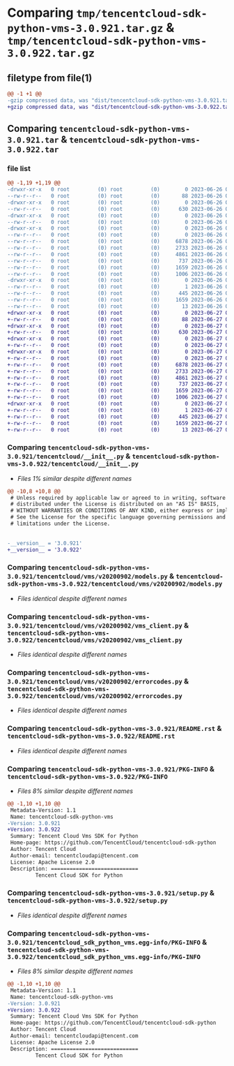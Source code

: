 # Comparing `tmp/tencentcloud-sdk-python-vms-3.0.921.tar.gz` & `tmp/tencentcloud-sdk-python-vms-3.0.922.tar.gz`

## filetype from file(1)

```diff
@@ -1 +1 @@
-gzip compressed data, was "dist/tencentcloud-sdk-python-vms-3.0.921.tar", last modified: Mon Jun 26 00:36:53 2023, max compression
+gzip compressed data, was "dist/tencentcloud-sdk-python-vms-3.0.922.tar", last modified: Tue Jun 27 00:37:13 2023, max compression
```

## Comparing `tencentcloud-sdk-python-vms-3.0.921.tar` & `tencentcloud-sdk-python-vms-3.0.922.tar`

### file list

```diff
@@ -1,19 +1,19 @@
-drwxr-xr-x   0 root         (0) root         (0)        0 2023-06-26 00:36:53.000000 tencentcloud-sdk-python-vms-3.0.921/
--rw-r--r--   0 root         (0) root         (0)       88 2023-06-26 00:36:53.000000 tencentcloud-sdk-python-vms-3.0.921/setup.cfg
-drwxr-xr-x   0 root         (0) root         (0)        0 2023-06-26 00:36:53.000000 tencentcloud-sdk-python-vms-3.0.921/tencentcloud/
--rw-r--r--   0 root         (0) root         (0)      630 2023-06-26 00:36:53.000000 tencentcloud-sdk-python-vms-3.0.921/tencentcloud/__init__.py
-drwxr-xr-x   0 root         (0) root         (0)        0 2023-06-26 00:36:53.000000 tencentcloud-sdk-python-vms-3.0.921/tencentcloud/vms/
--rw-r--r--   0 root         (0) root         (0)        0 2023-06-26 00:36:53.000000 tencentcloud-sdk-python-vms-3.0.921/tencentcloud/vms/__init__.py
-drwxr-xr-x   0 root         (0) root         (0)        0 2023-06-26 00:36:53.000000 tencentcloud-sdk-python-vms-3.0.921/tencentcloud/vms/v20200902/
--rw-r--r--   0 root         (0) root         (0)        0 2023-06-26 00:36:53.000000 tencentcloud-sdk-python-vms-3.0.921/tencentcloud/vms/v20200902/__init__.py
--rw-r--r--   0 root         (0) root         (0)     6878 2023-06-26 00:36:53.000000 tencentcloud-sdk-python-vms-3.0.921/tencentcloud/vms/v20200902/models.py
--rw-r--r--   0 root         (0) root         (0)     2733 2023-06-26 00:36:53.000000 tencentcloud-sdk-python-vms-3.0.921/tencentcloud/vms/v20200902/vms_client.py
--rw-r--r--   0 root         (0) root         (0)     4861 2023-06-26 00:36:53.000000 tencentcloud-sdk-python-vms-3.0.921/tencentcloud/vms/v20200902/errorcodes.py
--rw-r--r--   0 root         (0) root         (0)      737 2023-06-26 00:36:53.000000 tencentcloud-sdk-python-vms-3.0.921/README.rst
--rw-r--r--   0 root         (0) root         (0)     1659 2023-06-26 00:36:53.000000 tencentcloud-sdk-python-vms-3.0.921/PKG-INFO
--rw-r--r--   0 root         (0) root         (0)     1006 2023-06-26 00:36:53.000000 tencentcloud-sdk-python-vms-3.0.921/setup.py
-drwxr-xr-x   0 root         (0) root         (0)        0 2023-06-26 00:36:53.000000 tencentcloud-sdk-python-vms-3.0.921/tencentcloud_sdk_python_vms.egg-info/
--rw-r--r--   0 root         (0) root         (0)        1 2023-06-26 00:36:53.000000 tencentcloud-sdk-python-vms-3.0.921/tencentcloud_sdk_python_vms.egg-info/dependency_links.txt
--rw-r--r--   0 root         (0) root         (0)      445 2023-06-26 00:36:53.000000 tencentcloud-sdk-python-vms-3.0.921/tencentcloud_sdk_python_vms.egg-info/SOURCES.txt
--rw-r--r--   0 root         (0) root         (0)     1659 2023-06-26 00:36:53.000000 tencentcloud-sdk-python-vms-3.0.921/tencentcloud_sdk_python_vms.egg-info/PKG-INFO
--rw-r--r--   0 root         (0) root         (0)       13 2023-06-26 00:36:53.000000 tencentcloud-sdk-python-vms-3.0.921/tencentcloud_sdk_python_vms.egg-info/top_level.txt
+drwxr-xr-x   0 root         (0) root         (0)        0 2023-06-27 00:37:13.000000 tencentcloud-sdk-python-vms-3.0.922/
+-rw-r--r--   0 root         (0) root         (0)       88 2023-06-27 00:37:13.000000 tencentcloud-sdk-python-vms-3.0.922/setup.cfg
+drwxr-xr-x   0 root         (0) root         (0)        0 2023-06-27 00:37:13.000000 tencentcloud-sdk-python-vms-3.0.922/tencentcloud/
+-rw-r--r--   0 root         (0) root         (0)      630 2023-06-27 00:37:13.000000 tencentcloud-sdk-python-vms-3.0.922/tencentcloud/__init__.py
+drwxr-xr-x   0 root         (0) root         (0)        0 2023-06-27 00:37:13.000000 tencentcloud-sdk-python-vms-3.0.922/tencentcloud/vms/
+-rw-r--r--   0 root         (0) root         (0)        0 2023-06-27 00:37:13.000000 tencentcloud-sdk-python-vms-3.0.922/tencentcloud/vms/__init__.py
+drwxr-xr-x   0 root         (0) root         (0)        0 2023-06-27 00:37:13.000000 tencentcloud-sdk-python-vms-3.0.922/tencentcloud/vms/v20200902/
+-rw-r--r--   0 root         (0) root         (0)        0 2023-06-27 00:37:13.000000 tencentcloud-sdk-python-vms-3.0.922/tencentcloud/vms/v20200902/__init__.py
+-rw-r--r--   0 root         (0) root         (0)     6878 2023-06-27 00:37:13.000000 tencentcloud-sdk-python-vms-3.0.922/tencentcloud/vms/v20200902/models.py
+-rw-r--r--   0 root         (0) root         (0)     2733 2023-06-27 00:37:13.000000 tencentcloud-sdk-python-vms-3.0.922/tencentcloud/vms/v20200902/vms_client.py
+-rw-r--r--   0 root         (0) root         (0)     4861 2023-06-27 00:37:13.000000 tencentcloud-sdk-python-vms-3.0.922/tencentcloud/vms/v20200902/errorcodes.py
+-rw-r--r--   0 root         (0) root         (0)      737 2023-06-27 00:37:13.000000 tencentcloud-sdk-python-vms-3.0.922/README.rst
+-rw-r--r--   0 root         (0) root         (0)     1659 2023-06-27 00:37:13.000000 tencentcloud-sdk-python-vms-3.0.922/PKG-INFO
+-rw-r--r--   0 root         (0) root         (0)     1006 2023-06-27 00:37:13.000000 tencentcloud-sdk-python-vms-3.0.922/setup.py
+drwxr-xr-x   0 root         (0) root         (0)        0 2023-06-27 00:37:13.000000 tencentcloud-sdk-python-vms-3.0.922/tencentcloud_sdk_python_vms.egg-info/
+-rw-r--r--   0 root         (0) root         (0)        1 2023-06-27 00:37:13.000000 tencentcloud-sdk-python-vms-3.0.922/tencentcloud_sdk_python_vms.egg-info/dependency_links.txt
+-rw-r--r--   0 root         (0) root         (0)      445 2023-06-27 00:37:13.000000 tencentcloud-sdk-python-vms-3.0.922/tencentcloud_sdk_python_vms.egg-info/SOURCES.txt
+-rw-r--r--   0 root         (0) root         (0)     1659 2023-06-27 00:37:13.000000 tencentcloud-sdk-python-vms-3.0.922/tencentcloud_sdk_python_vms.egg-info/PKG-INFO
+-rw-r--r--   0 root         (0) root         (0)       13 2023-06-27 00:37:13.000000 tencentcloud-sdk-python-vms-3.0.922/tencentcloud_sdk_python_vms.egg-info/top_level.txt
```

### Comparing `tencentcloud-sdk-python-vms-3.0.921/tencentcloud/__init__.py` & `tencentcloud-sdk-python-vms-3.0.922/tencentcloud/__init__.py`

 * *Files 1% similar despite different names*

```diff
@@ -10,8 +10,8 @@
 # Unless required by applicable law or agreed to in writing, software
 # distributed under the License is distributed on an "AS IS" BASIS,
 # WITHOUT WARRANTIES OR CONDITIONS OF ANY KIND, either express or implied.
 # See the License for the specific language governing permissions and
 # limitations under the License.
 
 
-__version__ = '3.0.921'
+__version__ = '3.0.922'
```

### Comparing `tencentcloud-sdk-python-vms-3.0.921/tencentcloud/vms/v20200902/models.py` & `tencentcloud-sdk-python-vms-3.0.922/tencentcloud/vms/v20200902/models.py`

 * *Files identical despite different names*

### Comparing `tencentcloud-sdk-python-vms-3.0.921/tencentcloud/vms/v20200902/vms_client.py` & `tencentcloud-sdk-python-vms-3.0.922/tencentcloud/vms/v20200902/vms_client.py`

 * *Files identical despite different names*

### Comparing `tencentcloud-sdk-python-vms-3.0.921/tencentcloud/vms/v20200902/errorcodes.py` & `tencentcloud-sdk-python-vms-3.0.922/tencentcloud/vms/v20200902/errorcodes.py`

 * *Files identical despite different names*

### Comparing `tencentcloud-sdk-python-vms-3.0.921/README.rst` & `tencentcloud-sdk-python-vms-3.0.922/README.rst`

 * *Files identical despite different names*

### Comparing `tencentcloud-sdk-python-vms-3.0.921/PKG-INFO` & `tencentcloud-sdk-python-vms-3.0.922/PKG-INFO`

 * *Files 8% similar despite different names*

```diff
@@ -1,10 +1,10 @@
 Metadata-Version: 1.1
 Name: tencentcloud-sdk-python-vms
-Version: 3.0.921
+Version: 3.0.922
 Summary: Tencent Cloud Vms SDK for Python
 Home-page: https://github.com/TencentCloud/tencentcloud-sdk-python
 Author: Tencent Cloud
 Author-email: tencentcloudapi@tencent.com
 License: Apache License 2.0
 Description: ============================
         Tencent Cloud SDK for Python
```

### Comparing `tencentcloud-sdk-python-vms-3.0.921/setup.py` & `tencentcloud-sdk-python-vms-3.0.922/setup.py`

 * *Files identical despite different names*

### Comparing `tencentcloud-sdk-python-vms-3.0.921/tencentcloud_sdk_python_vms.egg-info/PKG-INFO` & `tencentcloud-sdk-python-vms-3.0.922/tencentcloud_sdk_python_vms.egg-info/PKG-INFO`

 * *Files 8% similar despite different names*

```diff
@@ -1,10 +1,10 @@
 Metadata-Version: 1.1
 Name: tencentcloud-sdk-python-vms
-Version: 3.0.921
+Version: 3.0.922
 Summary: Tencent Cloud Vms SDK for Python
 Home-page: https://github.com/TencentCloud/tencentcloud-sdk-python
 Author: Tencent Cloud
 Author-email: tencentcloudapi@tencent.com
 License: Apache License 2.0
 Description: ============================
         Tencent Cloud SDK for Python
```

